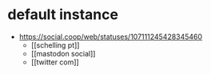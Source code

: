 # default instance

- https://social.coop/web/statuses/107111245428345460
  - [[schelling pt]]
  - [[mastodon social]]
  - [[twitter com]]


